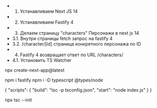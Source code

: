 + 1. Устанавливаем Next JS 14
+ 2. Устанавливаем Fastify 4
+ 3. Делаем страницу "characters" Персонажи в next js 14
+ 3.1. Внутри страницы fetch запрос на fastify 4
+ 3.2. /character/[id] страница конкретного персонажа по ID
+ 4. Fastify 4 возвращает ответ по URL 
  /characters/
+ 4.1. Установить TS Watcher


npx create-next-app@latest

npm i fastify
npm i -D typescript @types/node

{
  "scripts": {
    "build": "tsc -p tsconfig.json",
    "start": "node index.js"
  }
}

npx tsc --init